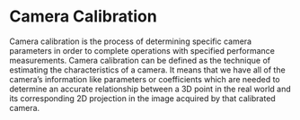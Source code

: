 # Camera Calibration

Camera calibration is the process of determining specific camera parameters in order to complete operations with specified performance measurements.
Camera calibration can be defined as the technique of estimating the characteristics of a camera. It means that we have all of the camera’s information like parameters or coefficients which are needed to determine an accurate relationship between a 3D point in the real world and its corresponding 2D projection in the image acquired by that calibrated camera.

